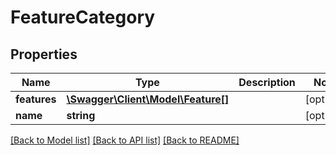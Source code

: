 # FeatureCategory

## Properties
Name | Type | Description | Notes
------------ | ------------- | ------------- | -------------
**features** | [**\Swagger\Client\Model\Feature[]**](Feature.md) |  | [optional] 
**name** | **string** |  | [optional] 

[[Back to Model list]](../README.md#documentation-for-models) [[Back to API list]](../README.md#documentation-for-api-endpoints) [[Back to README]](../README.md)


